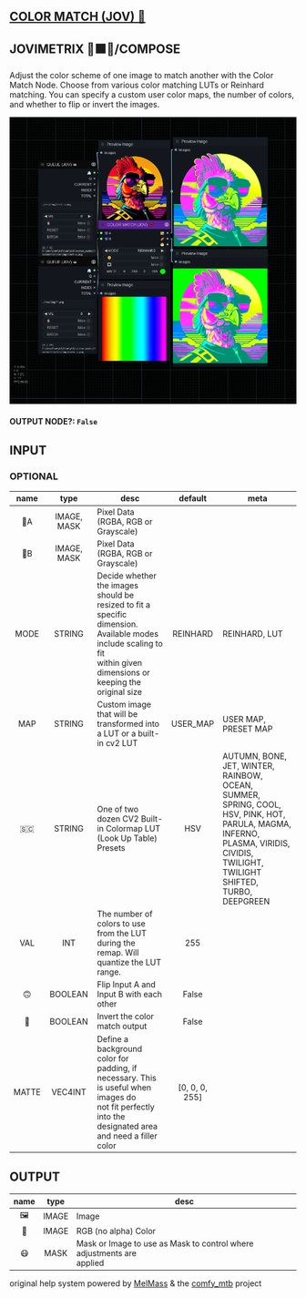 ## [COLOR MATCH (JOV) 💞](https://github.com/Amorano/Jovimetrix-examples/blob/master/node/COLOR%20MATCH/COLOR%20MATCH.md)

## JOVIMETRIX 🔺🟩🔵/COMPOSE


Adjust the color scheme of one image to match another with the Color Match Node. Choose from various color matching LUTs or Reinhard matching. You can specify a custom user color maps, the number of colors, and whether to flip or invert the images.


![COLOR MATCH](https://raw.githubusercontent.com/Amorano/Jovimetrix-examples/master/node/COLOR%20MATCH/COLOR%20MATCH.png)

#### OUTPUT NODE?: `False`

## INPUT

### OPTIONAL

name | type | desc | default | meta
:---:|:---:|---|:---:|---
👾A  |  IMAGE, MASK  | Pixel Data (RGBA, RGB or Grayscale) |  | 
👾B  |  IMAGE, MASK  | Pixel Data (RGBA, RGB or Grayscale) |  | 
MODE  |  STRING  | Decide whether the images should be<br>resized to fit a specific dimension.<br>Available modes include scaling to fit<br>within given dimensions or keeping the<br>original size | REINHARD | REINHARD, LUT
MAP  |  STRING  | Custom image that will be transformed into<br>a LUT or a built-in cv2 LUT | USER_MAP | USER MAP, PRESET MAP
🇸🇨  |  STRING  | One of two dozen CV2 Built-in Colormap LUT<br>(Look Up Table) Presets | HSV | AUTUMN, BONE, JET, WINTER, RAINBOW, OCEAN,<br>SUMMER, SPRING, COOL, HSV, PINK, HOT,<br>PARULA, MAGMA, INFERNO, PLASMA, VIRIDIS,<br>CIVIDIS, TWILIGHT, TWILIGHT SHIFTED,<br>TURBO, DEEPGREEN
VAL  |  INT  | The number of colors to use from the LUT<br>during the remap. Will quantize the LUT<br>range. | 255 | 
🙃  |  BOOLEAN  | Flip Input A and Input B with each other | False | 
🔳  |  BOOLEAN  | Invert the color match output | False | 
MATTE  |  VEC4INT  | Define a background color for padding, if<br>necessary. This is useful when images do<br>not fit perfectly into the designated area<br>and need a filler color | [0, 0, 0, 255] | 

## OUTPUT

name | type | desc
:---:|:---:|---
🖼️  |  IMAGE  | Image 
🌈  |  IMAGE  | RGB (no alpha) Color 
😷  |  MASK  | Mask or Image to use as Mask to control where adjustments are<br>applied 

original help system powered by [MelMass](https://github.com/melMass) & the [comfy_mtb](https://github.com/melMass/comfy_mtb) project